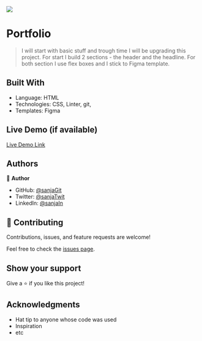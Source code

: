 ![](https://img.shields.io/badge/Microverse-blueviolet)

# Portfolio

> I will start with basic stuff and trough time I will be upgrading this project. For start I build 2 sections - the header and the headline. For both section I use flex boxes and I stick to Figma template.


## Built With

- Language: HTML
- Technologies: CSS, Linter, git, 
- Templates: Figma

## Live Demo (if available)

[Live Demo Link](https://sanja969.github.io/Portfolio/)




## Authors

👤 **Author**

- GitHub: [@sanjaGit](https://github.com/Sanja969)
- Twitter: [@sanjaTwit](https://twitter.com/SanjaMandic42)
- LinkedIn: [@sanjaIn](https://linkedin.com/in/sanja-mandic-823995a2/)



## 🤝 Contributing

Contributions, issues, and feature requests are welcome!

Feel free to check the [issues page](../../issues/).

## Show your support

Give a ⭐️ if you like this project!

## Acknowledgments

- Hat tip to anyone whose code was used
- Inspiration
- etc

